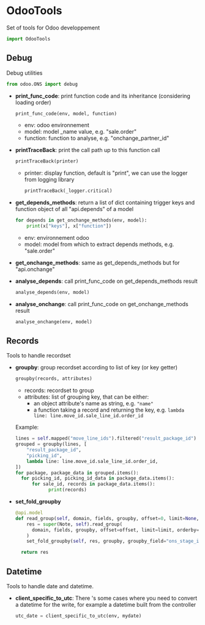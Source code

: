 # OdooTools

Set of tools for Odoo developpement

```python
import OdooTools
```

## Debug

Debug utilities

```python
from odoo.ONS import debug
```

* **print_func_code**: print function code and its inheritance (considering loading order)

  ```python
  print_func_code(env, model, function)
  ```

  * env: odoo environnement
  * model: model _name value, e.g. "sale.order"
  * function: function to analyse, e.g. "onchange_partner_id"

* **printTraceBack**: print the call path up to this function call

  ```python
  printTraceBack(printer)
  ```

  * printer: display function, default is "print", we can use the logger from logging library

    ```python
    printTraceBack(_logger.critical)
    ```

    

* **get_depends_methods**: return a list of dict containing trigger keys and function object of all "api.depends" of a model

  ```python
  for depends in get_onchange_methods(env, model):
      print(x["keys"], x["function"])
  ```

  * env: environnement odoo
  * model: model from which to extract depends methods, e.g. "sale.order"

* **get_onchange_methods**: same as get_depends_methods but for "api.onchange"

* **analyse_depends**: call print_func_code on get_depends_methods result

  ```python
  analyse_depends(env, model)
  ```

* **analyse_onchange**: call print_func_code on get_onchange_methods result

  ```python
  analyse_onchange(env, model)
  ```



## Records

Tools to handle recordset

* **groupby**: group recordset according to list of key (or key getter)

  ```python
  groupby(records, attributes)
  ```

  * records: recordset to group
  * attributes: list of grouping key, that can be either:
    * an object attribute's name as string, e.g. `"name"`
    * a function taking a record and returning the key, e.g. `lambda line: line.move_id.sale_line_id.order_id`

  Example:

  ```python
  lines = self.mapped("move_line_ids").filtered("result_package_id")
  grouped = groupby(lines, [
      "result_package_id",
      "picking_id",
      lambda line: line.move_id.sale_line_id.order_id,
  ])
  for package, package_data in grouped.items(): 
  	for picking_id, picking_id_data in package_data.items():
  		for sale_id, records in package_data.items():
              print(records)
  ```

* **set_fold_groupby**

  ```python
  @api.model
  def read_group(self, domain, fields, groupby, offset=0, limit=None, orderby=False, lazy=True):
      res = super(Note, self).read_group(
      	domain, fields, groupby, offset=offset, limit=limit, orderby=orderby, lazy=lazy
      )
      set_fold_groupby(self, res, groupby, groupby_field="ons_stage_id")
  
  	return res
  ```

  


## Datetime

Tools to handle date and datetime.

* **client_specific_to_utc**: There 's some cases where you need to convert a datetime for the write, for example a datetime built from the controller

  ```python
  utc_date = client_specific_to_utc(env, mydate)
  ```

  